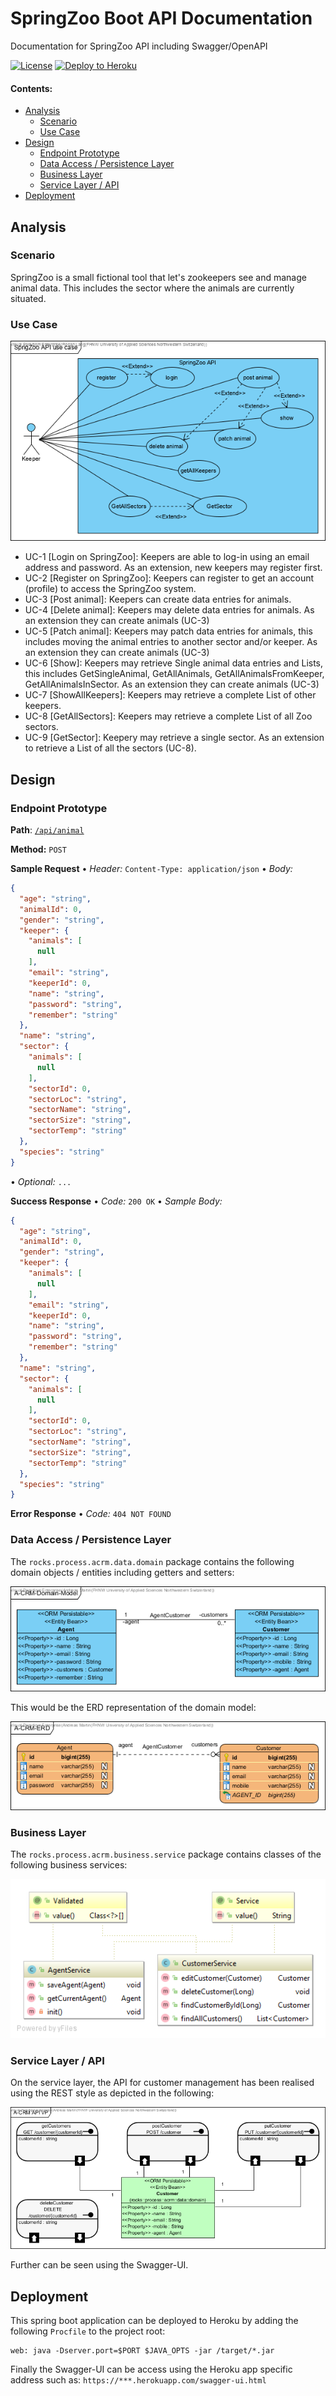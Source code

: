 # SpringZoo Boot API Documentation

Documentation for SpringZoo API including Swagger/OpenAPI

[![License](http://img.shields.io/:license-apache-blue.svg)](http://www.apache.org/licenses/LICENSE-2.0.html)
[![Deploy to Heroku](https://img.shields.io/badge/deploy%20to-Heroku-6762a6.svg?longCache=true)](https://heroku.com/deploy)

#### Contents:
- [Analysis](#analysis)
  - [Scenario](#scenario)
  - [Use Case](#use-case)
- [Design](#design)
  - [Endpoint Prototype](#endpoint-prototype)
  - [Data Access / Persistence Layer](#data-access--persistence-layer)
  - [Business Layer](#business-layer)
  - [Service Layer / API](#service-layer--api)
- [Deployment](#deployment)

## Analysis

### Scenario

SpringZoo is a small fictional tool that let's zookeepers see and manage animal data. This includes the sector where the animals are currently situated.

### Use Case
![](images/SpringZoo-Use-Case.png)
- UC-1 [Login on SpringZoo]: Keepers are able to log-in using an email address and password. As an extension, new keepers may register first.
- UC-2 [Register on SpringZoo]: Keepers can register to get an account (profile) to access the SpringZoo system.
- UC-3 [Post animal]: Keepers can create data entries for animals.
- UC-4 [Delete animal]: Keepers may delete data entries for animals. As an extension they can create animals (UC-3)
- UC-5 [Patch animal]: Keepers may patch data entries for animals, this includes moving the animal entries to another sector and/or keeper. As an extension they can create animals (UC-3)
- UC-6 [Show]: Keepers may retrieve Single animal data entries and Lists, this includes GetSingleAnimal, GetAllAnimals, GetAllAnimalsFromKeeper, GetAllAnimalsInSector. As an extension they can create animals (UC-3)
- UC-7 [ShowAllKeepers]: Keepers may retrieve a complete List of other keepers.
- UC-8 [GetAllSectors]: Keepers may retrieve a complete List of all Zoo sectors.
- UC-9 [GetSector]: Keepery may retrieve a single sector. As an extension to retrieve a List of all the sectors (UC-8).

## Design

### Endpoint Prototype
**Path**: [`/api/animal`](/api/customer) 

**Method:** `POST`

**Sample Request**  • *Header:* `Content-Type: application/json` • *Body:*

```JSON
{
  "age": "string",
  "animalId": 0,
  "gender": "string",
  "keeper": {
    "animals": [
      null
    ],
    "email": "string",
    "keeperId": 0,
    "name": "string",
    "password": "string",
    "remember": "string"
  },
  "name": "string",
  "sector": {
    "animals": [
      null
    ],
    "sectorId": 0,
    "sectorLoc": "string",
    "sectorName": "string",
    "sectorSize": "string",
    "sectorTemp": "string"
  },
  "species": "string"
}
```

• *Optional:* `...`
  
**Success Response**  • *Code:* `200 OK` • *Sample Body:*

```JSON
{
  "age": "string",
  "animalId": 0,
  "gender": "string",
  "keeper": {
    "animals": [
      null
    ],
    "email": "string",
    "keeperId": 0,
    "name": "string",
    "password": "string",
    "remember": "string"
  },
  "name": "string",
  "sector": {
    "animals": [
      null
    ],
    "sectorId": 0,
    "sectorLoc": "string",
    "sectorName": "string",
    "sectorSize": "string",
    "sectorTemp": "string"
  },
  "species": "string"
}
```

**Error Response** • *Code:* `404 NOT FOUND`

### Data Access / Persistence Layer

The `rocks.process.acrm.data.domain` package contains the following domain objects / entities including getters and setters:

![](images/A-CRM-Domain-Model.png)

This would be the ERD representation of the domain model:

![](images/A-CRM-ERD.png)

### Business Layer

The `rocks.process.acrm.business.service` package contains classes of the following business services:

![](images/business-service.png)


### Service Layer / API

On the service layer, the API for customer management has been realised using the REST style as depicted in the following:

![](images/api-endpoint-vp.png)

Further can be seen using the Swagger-UI.

## Deployment

This spring boot application can be deployed to Heroku by adding the following `Procfile` to the project root:
```console
web: java -Dserver.port=$PORT $JAVA_OPTS -jar /target/*.jar
```

Finally the Swagger-UI can be access using the Heroku app specific address such as: `https://***.herokuapp.com/swagger-ui.html`